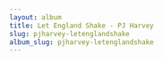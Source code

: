 ```yaml
---
layout: album
title: Let England Shake - PJ Harvey
slug: pjharvey-letenglandshake
album_slug: pjharvey-letenglandshake
---
```

